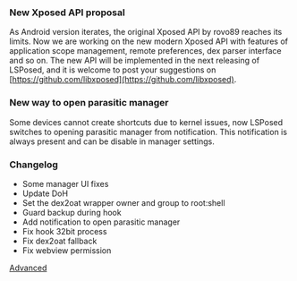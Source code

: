 ### New Xposed API proposal
As Android version iterates, the original Xposed API by rovo89 reaches its limits. Now we are working on the new modern Xposed API with features of application scope management, remote preferences, dex parser interface and so on.
The new API will be implemented in the next releasing of LSPosed, and it is welcome to post your suggestions on [https://github.com/libxposed](https://github.com/libxposed).

### New way to open parasitic manager
Some devices cannot create shortcuts due to kernel issues, now LSPosed switches to opening parasitic manager from notification. This notification is always present and can be disable in manager settings.

### Changelog
- Some manager UI fixes
- Update DoH
- Set the dex2oat wrapper owner and group to root:shell
- Guard backup during hook
- Add notification to open parasitic manager
- Fix hook 32bit process
- Fix dex2oat fallback
- Fix webview permission

[Advanced](https://raw.githubusercontent.com/divarvian/DivSite/main/changelog.md)
